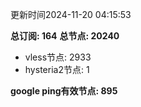 更新时间2024-11-20 04:15:53

**总订阅: 164**
**总节点: 20240**
- vless节点: 2933
- hysteria2节点: 1

**google ping有效节点: 895**
